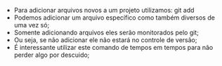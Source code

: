 * Para adicionar arquivos novos a um projeto utilizamos: git add
* Podemos adicionar um arquivo específico como também diversos de uma vez só;
* Somente adicionando arquivos eles serão monitorados pelo git;
* Ou seja, se não adicionar ele não estará no controle de versão;
* É interessante utilizar este comando de tempos em tempos para não perder algo por descuido;